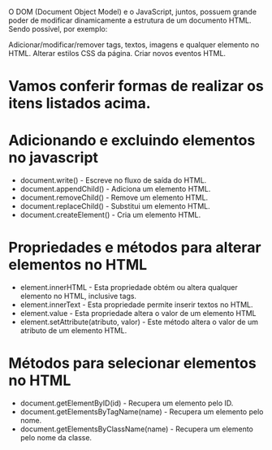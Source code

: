 O DOM (Document Object Model) e o JavaScript, juntos, possuem grande poder de modificar dinamicamente a estrutura de um documento HTML. Sendo possível, por exemplo:

Adicionar/modificar/remover tags, textos, imagens e qualquer elemento no HTML.
Alterar estilos CSS da página.
Criar novos eventos HTML.
# Vamos conferir formas de realizar os itens listados acima.

# Adicionando e excluindo elementos no javascript

- document.write() - Escreve no fluxo de saída do HTML.
- document.appendChild() - Adiciona um elemento HTML.
- document.removeChild() - Remove um elemento HTML.
- document.replaceChild() - Substitui um elemento HTML.
- document.createElement() - Cria um elemento HTML.

# Propriedades e métodos para alterar elementos no HTML

- element.innerHTML - Esta propriedade obtém ou altera qualquer elemento no HTML, inclusive tags.
- element.innerText - Esta propriedade permite inserir textos no HTML.
- element.value - Esta propriedade altera o valor de um elemento HTML
- element.setAttribute(atributo, valor) - Este método altera o valor de um atributo de um elemento HTML.

#  Métodos para selecionar elementos no HTML

- document.getElementByID(id) - Recupera um elemento pelo ID.
- document.getElementsByTagName(name) - Recupera um elemento pelo nome.
- document.getElementsByClassName(name) - Recupera um elemento pelo nome da classe.
